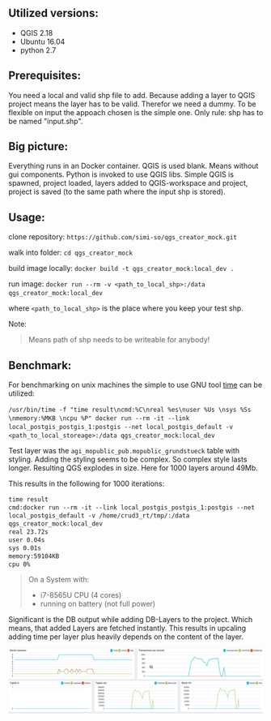 Utilized versions:
------------------

* QGIS 2.18
* Ubuntu 16.04
* python 2.7

Prerequisites:
--------------

You need a local and valid shp file to add. Because adding a layer to QGIS project means the layer has to be valid.
Therefor we need a dummy. To be flexible on input the appoach chosen is the simple one. Only rule: shp has to be 
named "input.shp".

Big picture:
------------

Everything runs in an Docker container. QGIS is used blank. Means without gui components. Python is invoked to use QGIS libs. Simple QGIS is spawned,
project loaded, layers added to QGIS-workspace and project, project is saved (to the same path where the input shp is stored).

Usage:
------

clone repository:
`https://github.com/simi-so/qgs_creator_mock.git`

walk into folder:
`cd qgs_creator_mock`

build image locally:
`docker build -t qgs_creator_mock:local_dev .`

run image:
`docker run --rm -v <path_to_local_shp>:/data qgs_creator_mock:local_dev`

where `<path_to_local_shp>` is the place where you keep your test shp.

Note:

> Means path of shp needs to be writeable for anybody!

Benchmark:
----------

For benchmarking on unix machines the simple to use GNU tool [time](https://www.gnu.org/software/time/) can be utilized:

`/usr/bin/time -f "time result\ncmd:%C\nreal %es\nuser %Us \nsys %Ss \nmemory:%MKB \ncpu %P" docker run --rm -it --link local_postgis_postgis_1:postgis --net local_postgis_default -v <path_to_local_storeage>:/data qgs_creator_mock:local_dev`

Test layer was the `agi_mopublic_pub.mopublic_grundstueck` table with styling. Adding the styling seems to be complex. So complex style lasts longer. Resulting QGS explodes in size. Here for 1000 layers around 49Mb.

This results in the following for 1000 iterations:

```
time result
cmd:docker run --rm -it --link local_postgis_postgis_1:postgis --net local_postgis_default -v /home/crud3_rt/tmp/:/data qgs_creator_mock:local_dev
real 23.72s
user 0.04s 
sys 0.01s 
memory:59104KB 
cpu 0%
```

> On a System with:
> * i7-8565U CPU (4 cores)
> * running on battery (not full power)

Significant is the DB output while adding DB-Layers to the project. Which means, that added Layers are fetched instantly. This results in upcaling adding time per layer 
plus heavily depends on the content of the layer.

![](db_activity_while_adding.png?raw=true)


